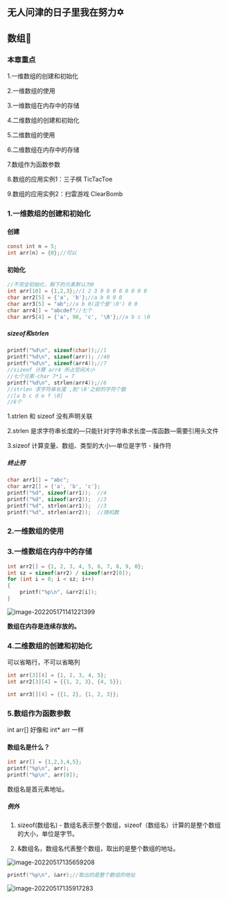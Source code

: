 ## 无人问津的日子里我在努力:star_of_david:

## 数组:ribbon:

### 本章重点

1.一维数组的创建和初始化

2.一维数组的使用

3.一维数组在内存中的存储

4.二维数组的创建和初始化

5.二维数组的使用

6.二维数组在内存中的存储

7.数组作为函数参数

8.数组的应用实例1：三子棋 TicTacToe

9.数组的应用实例2：扫雷游戏 ClearBomb

### 1.一维数组的创建和初始化

#### 创建

```c
const int n = 5;
int arr[n] = {0};//可以
```

#### 初始化

```c
//不完全初始化，剩下的元素默认为0
int arr[10] = {1,2,3};//1 2 3 0 0 0 0 0 0 0 0
char arr2[5] = {'a', 'b'};//a b 0 0 0
char arr3[5] = "ab";//a b 0(这个是'\0') 0 0
char arr4[] = "abcdef"//七个
char arr5[4] = {'a', 98, 'c', '\0'};//a b c \0
```

##### sizeof和strlen

```c
printf("%d\n", sizeof(char));//1
printf("%d\n", sizeof(arr)); //40
printf("%d\n", sizeof(arr4));//7
//sizeof 计算 arr4 所占空间大小
//七个元素-char 7*1 = 7
printf("%d\n", strlen(arr4));//6
//strlen 求字符串长度 ,到'\0'之前的字符个数
//[a b c d e f \0]
//6个
```

1.strlen 和 sizeof 没有声明关联

2.strlen 是求字符串长度的—只能针对字符串求长度—库函数—需要引用头文件

3.sizeof 计算变量、数组、类型的大小—单位是字节 - 操作符



##### 终止符

```c
char arr1[] = "abc";
char arr2[] = {'a', 'b', 'c'};
printf("%d", sizeof(arr1));  //4
printf("%d", sizeof(arr2));  //3
printf("%d", strlen(arr1));  //3
printf("%d", strlen(arr2));  //随机数
```

### 2.一维数组的使用

### 3.一维数组在内存中的存储

```c
int arr2[] = {1, 2, 3, 4, 5, 6, 7, 8, 9, 0};
int sz = sizeof(arr2) / sizeof(arr2[0]);
for (int i = 0; i < sz; i++)
{
	printf("%p\n", &arr2[i]);
}
```

![image-20220517114122139](https://s2.loli.net/2022/05/17/V5qyJdCRvHQTDpX.png)9

**数组在内存是连续存放的。**

### 4.二维数组的创建和初始化

可以省略行，不可以省略列

```c
int arr[3][4] = {1, 2, 3, 4, 5};
int arr2[3][4] = {{1, 2, 3}, {4, 5}};

int arr3[][4] = {{1, 2}, {1, 2, 3}};
```

### 5.数组作为函数参数

int arr[] 好像和 int* arr 一样

#### 数组名是什么？

```c
int arr[] = {1,2,3,4,5};
printf("%p\n", arr);
printf("%p\n", arr[0]);
```

数组名是首元素地址。

##### 例外

1. sizeof(数组名) - 数组名表示整个数组，sizeof（数组名）计算的是整个数组的大小，单位是字节。

2. &数组名，数组名代表整个数组，取出的是整个数组的地址。 



![image-20220517135659208](https://s2.loli.net/2022/05/17/SFvDNuPM6lmObtW.png)

```c
printf("%p\n", &arr);//取出的是整个数组的地址
```

 

![image-20220517135917283](https://s2.loli.net/2022/05/17/fzBxa2ZmlNqg7YD.png)
